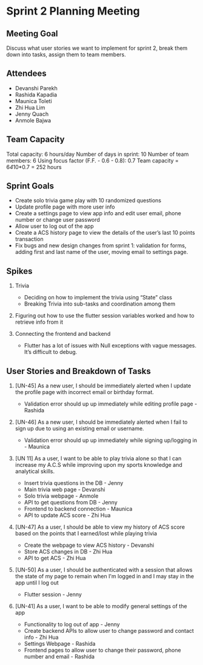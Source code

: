 # Sprint 2 Planning Meeting 

## Meeting Goal
Discuss what user stories we want to implement for sprint 2, break them down into tasks, assign them to team members. 

## Attendees
- Devanshi Parekh
- Rashida Kapadia
- Maunica Toleti
- Zhi Hua Lim 
- Jenny Quach
- Anmole Bajwa

## Team Capacity
Total capacity: 6 hours/day
Number of days in sprint: 10
Number of team members: 6
Using focus factor (F.F. - 0.6 - 0.8): 0.7
Team capacity = 6*4*10*0.7 = 252 hours

## Sprint Goals
- Create solo trivia game  play with 10 randomized questions 
- Update profile page with more user info 
- Create a settings page to view app info and edit user email, phone number or change user password 
- Allow user to log out of the app 
- Create a ACS history page to view the details of the user’s last 10 points transaction 
- Fix bugs and new design changes from sprint 1: validation for forms, adding first and last name of the user, moving email to settings page.

## Spikes
1. Trivia
    - Deciding on how to implement the trivia using “State” class 
    - Breaking Trivia into sub-tasks and coordination among them

2. Figuring out how to use the flutter session variables worked and how to retrieve info from it

3. Connecting the frontend and backend
    - Flutter has a lot of issues with Null exceptions with vague messages. It’s difficult to debug.
    
## User Stories and Breakdown of Tasks
1. [UN-45] As a new user, I should be immediately alerted when I update the profile page with incorrect email or birthday format.
    - Validation error should up up immediately while editing profile page - Rashida  

2. [UN-46] As a new user, I should be immediately alerted when I fail to sign up due to using an existing email or username.
    - Validation error should up up immediately while signing up/logging in - Maunica  

3. [UN 11] As a user, I want to be able to play trivia alone so that I can increase my A.C.S while improving upon my sports knowledge and analytical skills.
    - Insert trivia questions in the DB - Jenny
    - Main trivia web page - Devanshi
    - Solo trivia webpage - Anmole
    - API to get questions from DB - Jenny
    - Frontend to backend connection - Maunica 
    - API to update ACS score - Zhi Hua


4. [UN-47] As a user, I should be able to view my history of ACS score based on the points that I earned/lost while playing trivia
    - Create the webpage to view ACS history - Devanshi
    - Store ACS changes in DB - Zhi Hua
    - API to get ACS  - Zhi Hua

5. [UN-50] As a user, I should be authenticated with a session that allows the state of my page to remain when I'm logged in and I may stay in the app until I log out
    - Flutter session - Jenny

6. [UN-41] As a user, I want to be able to modify general settings of the app
    - Functionality to log out of app - Jenny
    - Create backend APIs to allow user to change password and contact info - Zhi Hua
    - Settings Webpage - Rashida
    - Frontend pages to allow user to change their password, phone number and email - Rashida
